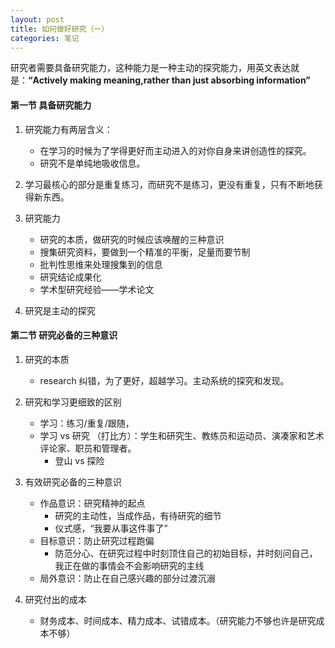 ```yaml
---
layout: post
title: 如何做好研究（一）
categories: 笔记
---
```

研究者需要具备研究能力，这种能力是一种主动的探究能力，用英文表达就是：**“Actively making meaning,rather than just absorbing information”**
#### 第一节 具备研究能力

1. 研究能力有两层含义：
   - 在学习的时候为了学得更好而主动进入的对你自身来讲创造性的探究。
   - 研究不是单纯地吸收信息。
   
2. 学习最核心的部分是重复练习，而研究不是练习，更没有重复，只有不断地获得新东西。

3. 研究能力
   - 研究的本质，做研究的时候应该唤醒的三种意识
   - 搜集研究资料，要做到一个精准的平衡，足量而要节制
   - 批判性思维来处理搜集到的信息
   - 研究结论成果化
   - 学术型研究经验——学术论文

4. 研究是主动的探究

#### 第二节 研究必备的三种意识

1. 研究的本质
   - research 纠错，为了更好，超越学习。主动系统的探究和发现。
2. 研究和学习更细致的区别
   - 学习：练习/重复/跟随，
   - 学习 vs 研究 （打比方）：学生和研究生、教练员和运动员、演凑家和艺术评论家、职员和管理者。
     - 登山 vs 探险
3. 有效研究必备的三种意识
   - 作品意识：研究精神的起点
     - 研究的主动性，当成作品，有待研究的细节
     - 仪式感，“我要从事这件事了”
   - 目标意识：防止研究过程跑偏
     - 防范分心、在研究过程中时刻顶住自己的初始目标，并时刻问自己，我正在做的事情会不会影响研究的主线
   - 局外意识：防止在自己感兴趣的部分过渡沉溺

4. 研究付出的成本
   - 财务成本、时间成本、精力成本、试错成本。（研究能力不够也许是研究成本不够）
